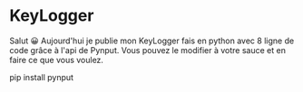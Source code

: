 # KeyLogger
Salut 😀 Aujourd'hui je publie mon KeyLogger fais en python avec 8 ligne de code grâce à l'api de Pynput.
Vous pouvez le modifier à votre sauce et en faire ce que vous voulez.

pip install pynput
